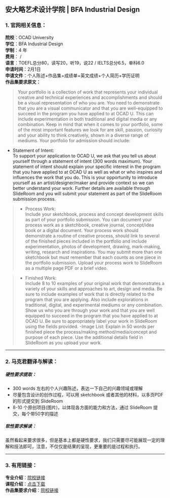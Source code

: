 ## 安大略艺术设计学院 | BFA Industrial Design

### 1. 官网相关信息：

**院校**：OCAD University  
**学位**：BFA Industrial Design  
**学制**：4 年  
**费用**：  /  
**语言**：TOEFL总分80，读写20，听19，说22 / IELTS总分6.5，单科6.0    
**申请时间**：2月1日    
**申请文件**：个人陈述+作品集+成绩单+英文成绩+个人简历+学历证明    
**作品集要求原文：**   

> Your portfolio is a collection of work that represents your individual creative and technical experiences and accomplishments and should be a visual representation of who you are. You need to demonstrate that you are a visual communicator and that you are well-equipped to succeed in the program you have applied to at OCAD U. This can include experimentation in both traditional and digital media or any combination. Keep in mind that when it comes to your portfolio, some of the most important features we look for are skill, passion, curiosity and your ability to think creatively, shown in a diverse range of mediums. Your portfolio for admission should include:
- Statement of Intent:  
To support your application to OCAD U, we ask that you tell us about yourself through a statement of intent (300 words maximum). Your statement of intent should explain your specific interest in the program that you have applied to at OCAD U as well as what or who inspires and influences the work that you do. This is your opportunity to introduce yourself as an artist/designer/maker and provide context so we can better understand your work. Further details are available through SlideRoom and you will submit your statement as part of the SlideRoom submission process.  

> - Process Work:  
Include your sketchbook, process and concept development skills as part of your portfolio submission. You can document your process work as a sketchbook, creative journal, concept/idea book or a digital document. Your process work should demonstrate a routine of creative process, should link to several of the finished pieces included in the portfolio and include experimentation, photos of development, drawing, mark-making, writing, research and inspirations. You may submit more than one sketchbook but must remember that each counts as one piece in the portfolio submission. Upload your process work to SlideRoom as a multiple page PDF or a brief video.

> - Finished Work:   
Include 8 to 10 examples of your original work that demonstrates a variety of your skills and approaches to art, design and media. Be sure to include examples of work that is directly related to the program that you are applying. Also include explorations in traditional, digital, and experimental mediums or any combination. Show us who you are through your work and that you are well equipped to succeed in the program that you have applied to at OCAD U. Be sure to appropriately label your work in SlideRoom using the fields provided.
-Image List: Explain in 50 words per finished piece the process/making method/media/concept and purpose of each piece. Use the additional details field in SlideRoom as you upload your work.




---


### 2. 马克君翻译与解读：

##### 硬性要求提取：
- 300 words 左右的个人兴趣陈述，表达一下自己的兴趣领域或理解  
- 尽量包含设计的创作过程，可以用 sketchbook 或者其他的材料，以多页PDF的形式提交到 SlideRoom  
- 8-10 个原创项目(图片)，以体现各方面的能力和方法，通过 SlideRoom 提交，每个带50字的描述  



##### 软性要求解读：
虽然看起来要求很多，但是基本上都是硬性要求，我们只需要尽可能展现一定的理解和技法即可，注意，不仅仅是结果的呈现，更重要的是过程和执行。


---


### 3. 有用链接：

**专业介绍**：[院校链接](https://www.ocadu.ca/admissions/programs/industrial-design.htm)  
**课程介绍**：[点击下载](https://www2.ocadu.ca/sites/www2.ocadu.ca/files/students/INDS_2018-2019_Design_Prg_Guide_FINAL.pdf?_ga=2.21442879.569630344.1525493620-631197.1525493620)  
**作品集要求介绍**：[院校链接](https://www.ocadu.ca/admissions/preparing-a-portfolio.htm)  
